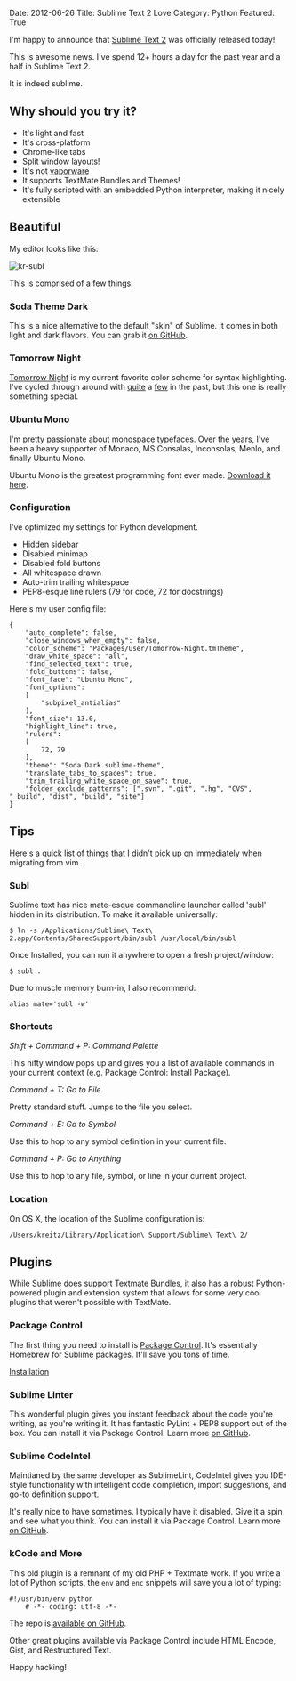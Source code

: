 Date: 2012-06-26
Title: Sublime Text 2 Love
Category: Python
Featured: True

I'm happy to announce that [Sublime Text 2](http://www.sublimetext.com/2) was officially released today!

This is awesome news. I've spend 12+ hours a day for the past year and a half in Sublime Text 2.

It is indeed sublime.

## Why should you try it?

- It's light and fast
- It's cross-platform
- Chrome-like tabs
- Split window layouts!
- It's not [vaporware](https://twitter.com/#!/wastm2released)
- It supports TextMate Bundles and Themes!
- It's fully scripted with an embedded Python interpreter, making it nicely extensible

## Beautiful

My editor looks like this:

![kr-subl](http://cl.ly/311W3L251p0R021i2z2o/Screen%20Shot%202012-06-26%20at%206.44.52%20PM.png)

This is comprised of a few things:

### Soda Theme Dark

This is a nice alternative to the default "skin" of Sublime. It comes in both light and dark flavors. You can grab it [on GitHub](https://github.com/buymeasoda/soda-theme/).

### Tomorrow Night

[Tomorrow Night](https://github.com/chriskempson/tomorrow-theme/tree/master/textmate) is my current favorite color scheme for syntax highlighting. I've cycled through around with [quite](https://github.com/kennethreitz/krTheme.tmTheme) a [few](http://ethanschoonover.com/solarized) in the past, but this one is really something special.

### Ubuntu Mono

I'm pretty passionate about monospace typefaces. Over the years, I've been a heavy supporter of Monaco, MS Consalas, Inconsolas, Menlo, and finally Ubuntu Mono.

Ubuntu Mono is the greatest programming font ever made. [Download it here](http://font.ubuntu.com/).

### Configuration

I've optimized my settings for Python development.

- Hidden sidebar
- Disabled minimap
- Disabled fold buttons
- All whitespace drawn
- Auto-trim trailing whitespace
- PEP8-esque line rulers (79 for code, 72 for docstrings)

Here's my user config file:

    {
        "auto_complete": false,
        "close_windows_when_empty": false,
        "color_scheme": "Packages/User/Tomorrow-Night.tmTheme",
        "draw_white_space": "all",
        "find_selected_text": true,
        "fold_buttons": false,
        "font_face": "Ubuntu Mono",
        "font_options":
        [
            "subpixel_antialias"
        ],
        "font_size": 13.0,
        "highlight_line": true,
        "rulers":
        [
            72, 79
        ],
        "theme": "Soda Dark.sublime-theme",
        "translate_tabs_to_spaces": true,
        "trim_trailing_white_space_on_save": true,
        "folder_exclude_patterns": [".svn", ".git", ".hg", "CVS", "_build", "dist", "build", "site"]
    }



## Tips

Here's a quick list of things that I didn't pick up on immediately when migrating from vim.

### Subl

Sublime text has nice mate-esque commandline launcher called 'subl' hidden in its distribution. To make it available universally:

    $ ln -s /Applications/Sublime\ Text\ 2.app/Contents/SharedSupport/bin/subl /usr/local/bin/subl

Once Installed, you can run it anywhere to open a fresh project/window:

    $ subl .

Due to muscle memory burn-in, I also recommend:

    alias mate='subl -w'

### Shortcuts

*Shift + Command + P: Command Palette*

This nifty window pops up and gives you a list of available commands in your current context (e.g. Package Control: Install Package).

*Command + T: Go to File*

Pretty standard stuff. Jumps to the file you select.

*Command + E: Go to Symbol*

Use this to hop to any symbol definition in your current file.

*Command + P: Go to Anything*

Use this to hop to any file, symbol, or line in your current project.

### Location

On OS X, the location of the Sublime configuration is:

    /Users/kreitz/Library/Application\ Support/Sublime\ Text\ 2/

## Plugins

While Sublime does support Textmate Bundles, it also has a robust Python-powered plugin and extension system that allows for some very cool plugins that weren't possible with TextMate.

### Package Control
The first thing you need to install is [Package Control](wbond.net/sublime_packages/package_control). It's essentially Homebrew for Sublime packages. It'll save you tons of time.

[Installation](http://wbond.net/sublime_packages/package_control/installation)

###  Sublime Linter

This wonderful plugin gives you instant feedback about the code you're writing, as you're writing it. It has fantastic PyLint + PEP8 support out of the box. You can install it via Package Control. Learn more [on GitHub](https://github.com/SublimeLinter/SublimeLinter).

### Sublime CodeIntel

Maintianed by the same developer as SublimeLint, CodeIntel gives you IDE-style functionality with intelligent code completion, import suggestions, and go-to definition support.

It's really nice to have sometimes. I typically have it disabled. Give it a spin and see what you think. You can install it via Package Control. Learn more [on GitHub](https://github.com/Kronuz/SublimeCodeIntel).


### kCode and More

This old plugin is a remnant of my old PHP + Textmate work.
If you write a lot of Python scripts, the `env` and `enc` snippets will save you a lot of typing:

    #!/usr/bin/env python
        # -*- coding: utf-8 -*-

The repo is [available on GitHub](https://github.com/kennethreitz/kcode.tmbundle).

Other great plugins available via Package Control include HTML Encode, Gist, and Restructured Text.


Happy hacking!


